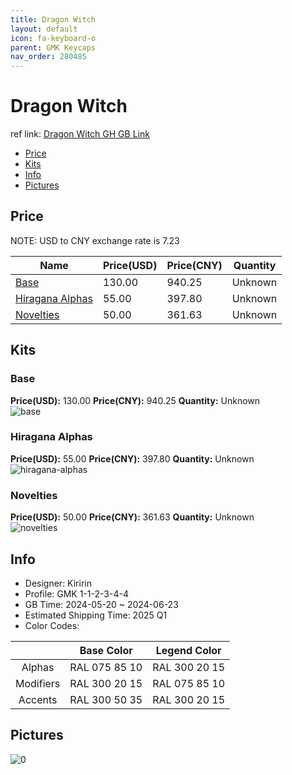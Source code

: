 ```yaml
---
title: Dragon Witch 
layout: default
icon: fa-keyboard-o
parent: GMK Keycaps
nav_order: 280485
---
```


# Dragon Witch 

ref link: [Dragon Witch GH GB Link](https://geekhack.org/index.php?topic=123008)

* [Price](#price)
* [Kits](#kits)
* [Info](#info)
* [Pictures](#pictures)

## Price

NOTE: USD to CNY exchange rate is 7.23

| Name          | Price(USD)   |  Price(CNY) | Quantity |
| ------------- | ------------ |  ---------- | -------- |
|[Base](#base)|130.00|940.25|Unknown|
|[Hiragana Alphas](#hiragana-alphas)|55.00|397.80|Unknown|
|[Novelties](#novelties)|50.00|361.63|Unknown|


## Kits
### Base  
**Price(USD):** 130.00	**Price(CNY):** 940.25	**Quantity:** Unknown  
<img src="{{ 'assets/images/gmk-keycaps/Dragon-Witch/kits_pics/base.png' | relative_url }}" alt="base" class="image featured">

### Hiragana Alphas  
**Price(USD):** 55.00	**Price(CNY):** 397.80	**Quantity:** Unknown  
<img src="{{ 'assets/images/gmk-keycaps/Dragon-Witch/kits_pics/hiragana-alphas.png' | relative_url }}" alt="hiragana-alphas" class="image featured">

### Novelties  
**Price(USD):** 50.00	**Price(CNY):** 361.63	**Quantity:** Unknown  
<img src="{{ 'assets/images/gmk-keycaps/Dragon-Witch/kits_pics/novelties.png' | relative_url }}" alt="novelties" class="image featured">

## Info
* Designer: Kiririn  
* Profile: GMK 1-1-2-3-4-4  
* GB Time: 2024-05-20 ~ 2024-06-23  
* Estimated Shipping Time: 2025 Q1  
* Color Codes:  

| |Base Color     | Legend Color
| :-------------: | :-------------: | :------------:
|Alphas|RAL 075 85 10|RAL 300 20 15
|Modifiers|RAL 300 20 15|RAL 075 85 10
|Accents|RAL 300 50 35|RAL 300 20 15


## Pictures  
<img src="{{ 'assets/images/gmk-keycaps/Dragon-Witch/rendering_pics/0.png' | relative_url }}" alt="0" class="image featured">
